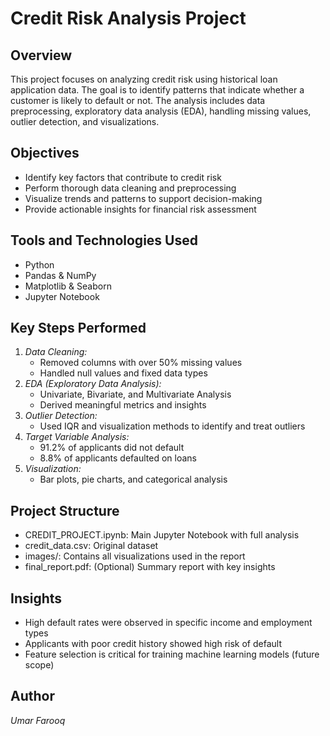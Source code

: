 # Credit Risk Analysis Project

## Overview
This project focuses on analyzing credit risk using historical loan application data. The goal is to identify patterns that indicate whether a customer is likely to default or not. The analysis includes data preprocessing, exploratory data analysis (EDA), handling missing values, outlier detection, and visualizations.

## Objectives
- Identify key factors that contribute to credit risk
- Perform thorough data cleaning and preprocessing
- Visualize trends and patterns to support decision-making
- Provide actionable insights for financial risk assessment

## Tools and Technologies Used
- Python
- Pandas & NumPy
- Matplotlib & Seaborn
- Jupyter Notebook

## Key Steps Performed
1. *Data Cleaning:*
   - Removed columns with over 50% missing values
   - Handled null values and fixed data types
2. *EDA (Exploratory Data Analysis):*
   - Univariate, Bivariate, and Multivariate Analysis
   - Derived meaningful metrics and insights
3. *Outlier Detection:*
   - Used IQR and visualization methods to identify and treat outliers
4. *Target Variable Analysis:*
   - 91.2% of applicants did not default
   - 8.8% of applicants defaulted on loans
5. *Visualization:*
   - Bar plots, pie charts, and categorical analysis

## Project Structure
- CREDIT_PROJECT.ipynb: Main Jupyter Notebook with full analysis
- credit_data.csv: Original dataset
- images/: Contains all visualizations used in the report
- final_report.pdf: (Optional) Summary report with key insights

## Insights
- High default rates were observed in specific income and employment types
- Applicants with poor credit history showed high risk of default
- Feature selection is critical for training machine learning models (future scope)

## Author
*Umar Farooq*
